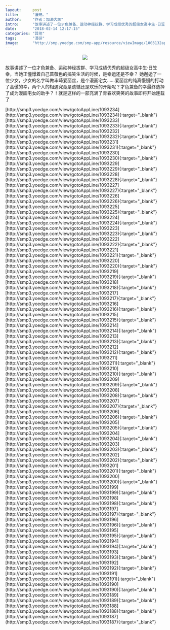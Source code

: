 ```yaml
---
layout:     post
title:      "漫研。"
author:     "作者：加濑大辉"
intro:      "故事讲述了一位才色兼备、运动神经拔群、学习成绩优秀的超级女高中生·日笠幸，当她正憧憬着自己蔷薇色的搞笑生活的时候，是幸运还是不幸？ 她邂逅了一位少女，少女的名字叫做丰崎爱丽丝，是个漫画宅女……爱丽丝的纯真慢慢的打动了高傲的幸，两个人的相遇究竟是遗憾还是欢乐的开始呢？才色兼备的幸最终选择了成为漫画宅女的助手？！就是这样的一部充满了青春欢笑笑的故事即将开始连载了"
date:       "2018-02-14 12:17:15"
categories: "其他"
tags:       "漫研"
image:      "http://smp.yoedge.com/smp-app/resource/viewImage/1003132appline.png"
---
```

<div style="text-align: center">
<p><img src="http://smp.yoedge.com/smp-app/resource/viewImage/1003132appline.png"/></p>
</div>
<p class="post-meta">
<span>故事讲述了一位才色兼备、运动神经拔群、学习成绩优秀的超级女高中生·日笠幸，当她正憧憬着自己蔷薇色的搞笑生活的时候，是幸运还是不幸？ 她邂逅了一位少女，少女的名字叫做丰崎爱丽丝，是个漫画宅女……爱丽丝的纯真慢慢的打动了高傲的幸，两个人的相遇究竟是遗憾还是欢乐的开始呢？才色兼备的幸最终选择了成为漫画宅女的助手？！就是这样的一部充满了青春欢笑笑的故事即将开始连载了</span>
</p>
[http://smp3.yoedge.com/view/gotoAppLine/1093234](http://smp3.yoedge.com/view/gotoAppLine/1093234){:target="_blank"}
[http://smp3.yoedge.com/view/gotoAppLine/1093233](http://smp3.yoedge.com/view/gotoAppLine/1093233){:target="_blank"}
[http://smp3.yoedge.com/view/gotoAppLine/1093232](http://smp3.yoedge.com/view/gotoAppLine/1093232){:target="_blank"}
[http://smp3.yoedge.com/view/gotoAppLine/1093231](http://smp3.yoedge.com/view/gotoAppLine/1093231){:target="_blank"}
[http://smp3.yoedge.com/view/gotoAppLine/1093230](http://smp3.yoedge.com/view/gotoAppLine/1093230){:target="_blank"}
[http://smp3.yoedge.com/view/gotoAppLine/1093229](http://smp3.yoedge.com/view/gotoAppLine/1093229){:target="_blank"}
[http://smp3.yoedge.com/view/gotoAppLine/1093228](http://smp3.yoedge.com/view/gotoAppLine/1093228){:target="_blank"}
[http://smp3.yoedge.com/view/gotoAppLine/1093227](http://smp3.yoedge.com/view/gotoAppLine/1093227){:target="_blank"}
[http://smp3.yoedge.com/view/gotoAppLine/1093226](http://smp3.yoedge.com/view/gotoAppLine/1093226){:target="_blank"}
[http://smp3.yoedge.com/view/gotoAppLine/1093225](http://smp3.yoedge.com/view/gotoAppLine/1093225){:target="_blank"}
[http://smp3.yoedge.com/view/gotoAppLine/1093224](http://smp3.yoedge.com/view/gotoAppLine/1093224){:target="_blank"}
[http://smp3.yoedge.com/view/gotoAppLine/1093223](http://smp3.yoedge.com/view/gotoAppLine/1093223){:target="_blank"}
[http://smp3.yoedge.com/view/gotoAppLine/1093222](http://smp3.yoedge.com/view/gotoAppLine/1093222){:target="_blank"}
[http://smp3.yoedge.com/view/gotoAppLine/1093221](http://smp3.yoedge.com/view/gotoAppLine/1093221){:target="_blank"}
[http://smp3.yoedge.com/view/gotoAppLine/1093220](http://smp3.yoedge.com/view/gotoAppLine/1093220){:target="_blank"}
[http://smp3.yoedge.com/view/gotoAppLine/1093219](http://smp3.yoedge.com/view/gotoAppLine/1093219){:target="_blank"}
[http://smp3.yoedge.com/view/gotoAppLine/1093218](http://smp3.yoedge.com/view/gotoAppLine/1093218){:target="_blank"}
[http://smp3.yoedge.com/view/gotoAppLine/1093217](http://smp3.yoedge.com/view/gotoAppLine/1093217){:target="_blank"}
[http://smp3.yoedge.com/view/gotoAppLine/1093216](http://smp3.yoedge.com/view/gotoAppLine/1093216){:target="_blank"}
[http://smp3.yoedge.com/view/gotoAppLine/1093215](http://smp3.yoedge.com/view/gotoAppLine/1093215){:target="_blank"}
[http://smp3.yoedge.com/view/gotoAppLine/1093214](http://smp3.yoedge.com/view/gotoAppLine/1093214){:target="_blank"}
[http://smp3.yoedge.com/view/gotoAppLine/1093213](http://smp3.yoedge.com/view/gotoAppLine/1093213){:target="_blank"}
[http://smp3.yoedge.com/view/gotoAppLine/1093212](http://smp3.yoedge.com/view/gotoAppLine/1093212){:target="_blank"}
[http://smp3.yoedge.com/view/gotoAppLine/1093211](http://smp3.yoedge.com/view/gotoAppLine/1093211){:target="_blank"}
[http://smp3.yoedge.com/view/gotoAppLine/1093210](http://smp3.yoedge.com/view/gotoAppLine/1093210){:target="_blank"}
[http://smp3.yoedge.com/view/gotoAppLine/1093209](http://smp3.yoedge.com/view/gotoAppLine/1093209){:target="_blank"}
[http://smp3.yoedge.com/view/gotoAppLine/1093208](http://smp3.yoedge.com/view/gotoAppLine/1093208){:target="_blank"}
[http://smp3.yoedge.com/view/gotoAppLine/1093207](http://smp3.yoedge.com/view/gotoAppLine/1093207){:target="_blank"}
[http://smp3.yoedge.com/view/gotoAppLine/1093206](http://smp3.yoedge.com/view/gotoAppLine/1093206){:target="_blank"}
[http://smp3.yoedge.com/view/gotoAppLine/1093205](http://smp3.yoedge.com/view/gotoAppLine/1093205){:target="_blank"}
[http://smp3.yoedge.com/view/gotoAppLine/1093204](http://smp3.yoedge.com/view/gotoAppLine/1093204){:target="_blank"}
[http://smp3.yoedge.com/view/gotoAppLine/1093203](http://smp3.yoedge.com/view/gotoAppLine/1093203){:target="_blank"}
[http://smp3.yoedge.com/view/gotoAppLine/1093202](http://smp3.yoedge.com/view/gotoAppLine/1093202){:target="_blank"}
[http://smp3.yoedge.com/view/gotoAppLine/1093201](http://smp3.yoedge.com/view/gotoAppLine/1093201){:target="_blank"}
[http://smp3.yoedge.com/view/gotoAppLine/1093200](http://smp3.yoedge.com/view/gotoAppLine/1093200){:target="_blank"}
[http://smp3.yoedge.com/view/gotoAppLine/1093199](http://smp3.yoedge.com/view/gotoAppLine/1093199){:target="_blank"}
[http://smp3.yoedge.com/view/gotoAppLine/1093198](http://smp3.yoedge.com/view/gotoAppLine/1093198){:target="_blank"}
[http://smp3.yoedge.com/view/gotoAppLine/1093197](http://smp3.yoedge.com/view/gotoAppLine/1093197){:target="_blank"}
[http://smp3.yoedge.com/view/gotoAppLine/1093196](http://smp3.yoedge.com/view/gotoAppLine/1093196){:target="_blank"}
[http://smp3.yoedge.com/view/gotoAppLine/1093195](http://smp3.yoedge.com/view/gotoAppLine/1093195){:target="_blank"}
[http://smp3.yoedge.com/view/gotoAppLine/1093194](http://smp3.yoedge.com/view/gotoAppLine/1093194){:target="_blank"}
[http://smp3.yoedge.com/view/gotoAppLine/1093193](http://smp3.yoedge.com/view/gotoAppLine/1093193){:target="_blank"}
[http://smp3.yoedge.com/view/gotoAppLine/1093192](http://smp3.yoedge.com/view/gotoAppLine/1093192){:target="_blank"}
[http://smp3.yoedge.com/view/gotoAppLine/1093191](http://smp3.yoedge.com/view/gotoAppLine/1093191){:target="_blank"}
[http://smp3.yoedge.com/view/gotoAppLine/1093190](http://smp3.yoedge.com/view/gotoAppLine/1093190){:target="_blank"}
[http://smp3.yoedge.com/view/gotoAppLine/1093189](http://smp3.yoedge.com/view/gotoAppLine/1093189){:target="_blank"}
[http://smp3.yoedge.com/view/gotoAppLine/1093188](http://smp3.yoedge.com/view/gotoAppLine/1093188){:target="_blank"}
[http://smp3.yoedge.com/view/gotoAppLine/1093187](http://smp3.yoedge.com/view/gotoAppLine/1093187){:target="_blank"}


